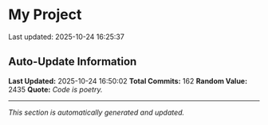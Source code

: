 # My Project


Last updated: 2025-10-24 16:25:37


































































































































































## Auto-Update Information

**Last Updated:** 2025-10-24 16:50:02
**Total Commits:** 162
**Random Value:** 2435
**Quote:** _Code is poetry._

---
_This section is automatically generated and updated._